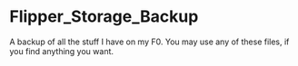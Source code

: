 # Flipper_Storage_Backup
A backup of all the stuff I have on my F0. You may use any of these files, if you find anything you want.
